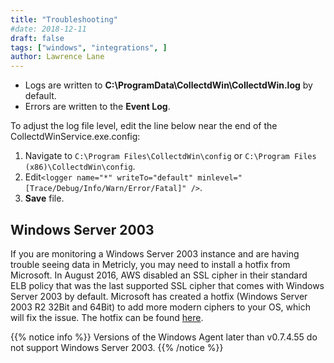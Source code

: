 ```yaml
---
title: "Troubleshooting"
#date: 2018-12-11
draft: false
tags: ["windows", "integrations", ]
author: Lawrence Lane
---
```


- Logs are written to **C:\ProgramData\CollectdWin\CollectdWin.log** by default.
- Errors are written to the **Event Log**.

To adjust the log file level, edit the line below near the end of the CollectdWinService.exe.config:

1. Navigate to `C:\Program Files\CollectdWin\config` or `C:\Program Files (x86)\CollectdWin\config`.
2. Edit`<logger name="*" writeTo="default" minlevel="[Trace/Debug/Info/Warn/Error/Fatal]" />`.
3. **Save** file.

## Windows Server 2003
If you are monitoring a Windows Server 2003 instance and are having trouble seeing data in Metricly, you may need to install a hotfix from Microsoft. In August 2016, AWS disabled an SSL cipher in their standard ELB policy that was the last supported SSL cipher that comes with Windows Server 2003 by default. Microsoft has created a hotfix (Windows Server 2003 R2 32Bit and 64Bit) to add more modern ciphers to your OS, which will fix the issue. The hotfix can be found [here](https://support.microsoft.com/en-gb/kb/948963).

{{% notice info %}}
Versions of the Windows Agent later than v0.7.4.55 do not support Windows Server 2003.
{{% /notice %}}
